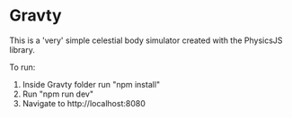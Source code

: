 # Gravty

This is a 'very' simple celestial body simulator created with the PhysicsJS library.

To run:

1. Inside Gravty folder run "npm install"
2. Run "npm run dev"
3. Navigate to http://localhost:8080
